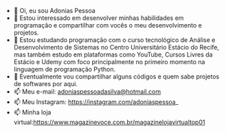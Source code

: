 - 👋 Oi, eu sou Adonias Pessoa
- 👀 Estou interessado em desenvolver minhas habilidades em programação e compartilhar com vocês o meu desenvolvimento e projetos.
- 🌱 Estou estudando programação com o curso tecnológico de Análise e Desenvolvimento de Sistemas no Centro Universitário Estácio do Recife, mas também estudo em plataformas como YouTube, Cursos Livres da Estácio e Udemy com foco principalmente no primeiro momento na linguagem de programação Python.
- 🤝 Eventualmente vou compartilhar alguns códigos e quem sabe projetos de softwares por aqui.
- 📫 Meu e-mail: adoniaspessoadasilva@hotmail.com
- 📫 Meu Instagram: https://instagram.com/adoniaspessoa_
- 📫 Minha loja virtual:https://www.magazinevoce.com.br/magazinelojavirtualtop01
